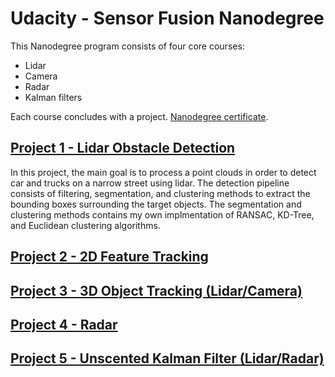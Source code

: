 
# Udacity - Sensor Fusion Nanodegree

This Nanodegree program consists of four core courses:
- Lidar
- Camera
- Radar
- Kalman filters

Each course concludes with a project. [Nanodegree certificate](https://confirm.udacity.com/U5XUPGDV).

## [Project 1 - Lidar Obstacle Detection](https://github.com/AntoBongio/Sensor_Fusion_Nanodegree/tree/main/01_Lidar_Obstacle_Detection)

In this project, the main goal is to process a point clouds in order to detect
car and trucks on a narrow street using lidar. The detection pipeline consists
of filtering, segmentation, and clustering methods to extract the bounding
boxes surrounding the target objects. The segmentation and clustering methods
contains my own implmentation of RANSAC, KD-Tree, and Euclidean clustering
algorithms.

## [Project 2 - 2D Feature Tracking](https://github.com)

## [Project 3 - 3D Object Tracking (Lidar/Camera)](https://github.com)

## [Project 4 - Radar](https://github.com)

## [Project 5 - Unscented Kalman Filter (Lidar/Radar)](https://github.com)


